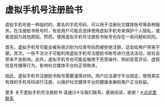 # 虚拟手机号注册脸书

虚拟手机号是一种临时的、匿名的手机号码，可以用于注册社交媒体账号等各种服务。在注册脸书账号时，有些用户可能会选择使用虚拟手机号来保护个人隐私，或者是因为其他原因。然而，使用虚拟手机号注册脸书账号也存在一些问题和风险。

首先，虚拟手机号可能会被系统识别为垃圾号码而被拒绝注册，这会给用户带来不便。其次，一些不法分子可能利用虚拟手机号注册脸书账号进行违法活动，给社会带来不良影响。此外，虚拟手机号也可能会被用于恶意操作，例如恶意评论、虚假信息传播等行为，影响社交媒体平台的正常秩序。

因此，虚拟手机号注册脸书账号需要谨慎对待。用户应当遵守平台规定，使用真实有效的手机号码进行注册，以维护社交媒体平台的健康发展和用户正当权益。

更多 关于虚拟手机号注册脸书 请通过✈与我们联系，感谢阅读，谢谢！[✈点这里联系](https://gg.k02.cc)